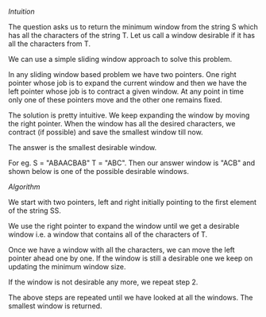 *Intuition*

The question asks us to return the minimum window from the string S which has all the characters of the string T. Let us call a window desirable if it has all the characters from T.

We can use a simple sliding window approach to solve this problem.

In any sliding window based problem we have two pointers. One right pointer whose job is to expand the current window and then we have the left pointer whose job is to contract a given window. At any point in time only one of these pointers move and the other one remains fixed.

The solution is pretty intuitive. We keep expanding the window by moving the right pointer. When the window has all the desired characters, we contract (if possible) and save the smallest window till now.

The answer is the smallest desirable window.

For eg. S = "ABAACBAB" T = "ABC". Then our answer window is "ACB" and shown below is one of the possible desirable windows.



*Algorithm*

We start with two pointers, left and right initially pointing to the first element of the string SS.

We use the right pointer to expand the window until we get a desirable window i.e. a window that contains all of the characters of T.

Once we have a window with all the characters, we can move the left pointer ahead one by one. If the window is still a desirable one we keep on updating the minimum window size.

If the window is not desirable any more, we repeat step 2.


The above steps are repeated until we have looked at all the windows. The smallest window is returned.

